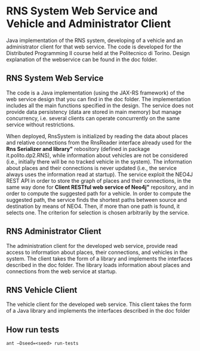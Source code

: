 # RNS System Web Service and Vehicle and Administrator Client
Java implementation of the RNS system, developing of a vehicle and an administrator client for that web service.
The code is developed for the Distributed Programming II course held at the Politecnico di Torino.
Design explanation of the webservice can be found in the doc folder. 

## RNS System Web Service
The code is a Java implementation (using the JAX-RS framework) of the web service design that you can find in the doc folder. The implementation includes all the main functions specified in the design. The service does not provide data persistency (data are stored in main memory) but manage concurrency, i.e. several clients can operate concurrently on the same service without restrictions.

When deployed, RnsSystem is initialized by reading the data about places and relative connections from the RnsReader interface already used for the **Rns Serializer and library"** rebository (defined in package it.polito.dp2.RNS), while information about vehicles are not be considered (i.e., initially there will be no tracked vehicle in the system). The information about places and their connections is never updated (i.e., the service always uses the information read at startup).
The service exploit the NEO4J REST API in order to store the graph of places and their connections, in the same way done for **Client RESTful web service of Neo4j"** repository, and in order to compute the suggested path for a vehicle.
In order to compute the suggested path, the service finds the shortest paths between source and destination by means of NEO4. Then, if more than one path is found, it selects one. The criterion for selection is chosen arbitrarily by the service.


## RNS Administrator Client 
The administration client for the developed web service, provide read access to information about places, their connections, and vehicles in the system. The client takes the form of a library and implements the interfaces described in the doc folder. The library loads information about places and connections from the web service at startup.

## RNS Vehicle Client 
The vehicle client for the developed web service. This client takes the form of a Java library and implements the interfaces described in the doc folder

## How run tests
```
ant –Dseed=<seed> run-tests
```
